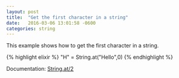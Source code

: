 ```yaml
---
layout: post
title:  "Get the first character in a string"
date:   2016-03-06 13:01:58 -0600
categories: string
---
```

This example shows how to get the first character in a string.

{% highlight elixir %}
"H" = String.at("Hello",0)
{% endhighlight %}

Documentation: [String.at/2](http://elixir-lang.org/docs/stable/elixir/String.html#at/2)
